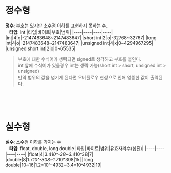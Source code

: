# 정수형
**정수**: 부호는 있지만 소수점 이하를 표현하지 못하는 수.  
&nbsp;&nbsp;&nbsp;**타입**: int
|타입|바이트|부호|범위|
|----|----|----|----|
|int|4|o|-2147483648~2147483647|
|short int|2|o|-32768~32767|
|long int|4|o|-2147483648~2147483647|
|unsigned int|4|x|0~4294967295|
|unsigned short int|2|x|0~65535|
> 부호에 대한 수식어가 생략되면 signed로 생각하고 부호를 붙인다.  
> int 앞에 수식어가 있을경우 int는 생략 가능(short int > short, unsigned int > unsigned)  
> 만약 범위의 값을 넘기게 된다면 오버플로우 현상으로 인해 엉뚱한 값이 출력된다.

<br><br><br>
# 실수형
**실수**: 소수점 이하를 가지는 수  
&nbsp;&nbsp;&nbsp;**타입**: float, double, long double
|타입|바이트|범위|유효자리수(십진)|
|----|----|----|----|
|float|4|3.4*10^-38~3.4*10^38|7|
|double|8|1.7*10^-308~1.7*10^308|15|
|long double|10~16|1.2*10^-4932~3.4*10^4932|19|
